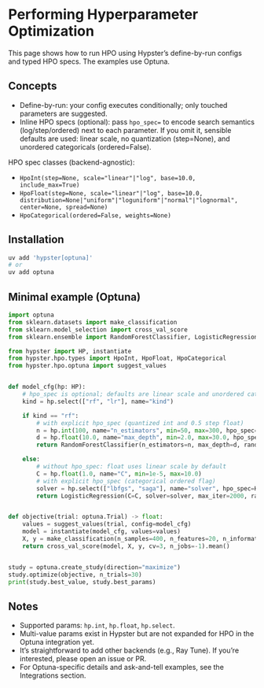 # Performing Hyperparameter Optimization

This page shows how to run HPO using Hypster’s define-by-run configs and typed HPO specs. The examples use Optuna.

## Concepts
- Define-by-run: your config executes conditionally; only touched parameters are suggested.
- Inline HPO specs (optional): pass `hpo_spec=` to encode search semantics (log/step/ordered) next to each parameter. If you omit it, sensible defaults are used: linear scale, no quantization (step=None), and unordered categoricals (ordered=False).

HPO spec classes (backend-agnostic):
- `HpoInt(step=None, scale="linear"|"log", base=10.0, include_max=True)`
- `HpoFloat(step=None, scale="linear"|"log", base=10.0, distribution=None|"uniform"|"loguniform"|"normal"|"lognormal", center=None, spread=None)`
- `HpoCategorical(ordered=False, weights=None)`

## Installation
```bash
uv add 'hypster[optuna]'
# or
uv add optuna
```

## Minimal example (Optuna)
```python
import optuna
from sklearn.datasets import make_classification
from sklearn.model_selection import cross_val_score
from sklearn.ensemble import RandomForestClassifier, LogisticRegression

from hypster import HP, instantiate
from hypster.hpo.types import HpoInt, HpoFloat, HpoCategorical
from hypster.hpo.optuna import suggest_values


def model_cfg(hp: HP):
    # hpo_spec is optional; defaults are linear scale and unordered categoricals
    kind = hp.select(["rf", "lr"], name="kind")

    if kind == "rf":
        # with explicit hpo_spec (quantized int and 0.5 step float)
        n = hp.int(100, name="n_estimators", min=50, max=300, hpo_spec=HpoInt(step=50))
        d = hp.float(10.0, name="max_depth", min=2.0, max=30.0, hpo_spec=HpoFloat(step=0.5))
        return RandomForestClassifier(n_estimators=n, max_depth=d, random_state=42)

    else:
        # without hpo_spec: float uses linear scale by default
        C = hp.float(1.0, name="C", min=1e-5, max=10.0)
        # with explicit hpo_spec (categorical ordered flag)
        solver = hp.select(["lbfgs", "saga"], name="solver", hpo_spec=HpoCategorical(ordered=False))
        return LogisticRegression(C=C, solver=solver, max_iter=2000, random_state=42)


def objective(trial: optuna.Trial) -> float:
    values = suggest_values(trial, config=model_cfg)
    model = instantiate(model_cfg, values=values)
    X, y = make_classification(n_samples=400, n_features=20, n_informative=10, random_state=42)
    return cross_val_score(model, X, y, cv=3, n_jobs=-1).mean()


study = optuna.create_study(direction="maximize")
study.optimize(objective, n_trials=30)
print(study.best_value, study.best_params)
```

## Notes
- Supported params: `hp.int`, `hp.float`, `hp.select`.
- Multi-value params exist in Hypster but are not expanded for HPO in the Optuna integration yet.
- It’s straightforward to add other backends (e.g., Ray Tune). If you’re interested, please open an issue or PR.
- For Optuna-specific details and ask-and-tell examples, see the Integrations section.
